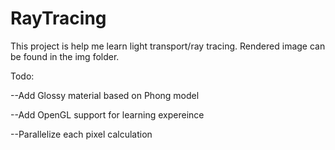 # RayTracing
This project is help me learn light transport/ray tracing.
Rendered image can be found in the img folder.

Todo:

--Add Glossy material based on Phong model

--Add OpenGL support for learning expereince

--Parallelize each pixel calculation
